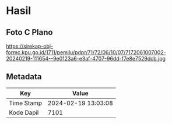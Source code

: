 # Hasil

## Foto C Plano

https://sirekap-obj-formc.kpu.go.id/1711/pemilu/pdpr/71/72/06/10/07/7172061007002-20240219-111654--9e0123a6-e3af-4707-96dd-f7e8e7529dcb.jpg


## Metadata

| Key        | Value               |
| ---------- | ------------------- |
| Time Stamp | 2024-02-19 13:03:08 |
| Kode Dapil | 7101                |



